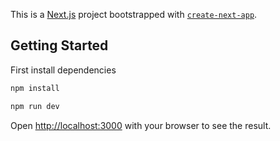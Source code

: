 This is a [Next.js](https://nextjs.org/) project bootstrapped with [`create-next-app`](https://github.com/vercel/next.js/tree/canary/packages/create-next-app).

## Getting Started

First install dependencies

```bash
npm install
```

```bash
npm run dev
```

Open [http://localhost:3000](http://localhost:3000) with your browser to see the result.
